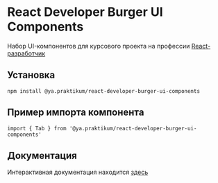 # React Developer Burger UI Components

Набор UI-компонентов для курсового проекта на профессии [Reaсt-разработчик](https://praktikum.yandex.ru/react/)

## Установка
```
npm install @ya.praktikum/react-developer-burger-ui-components
```

## Пример импорта компонента
```
import { Tab } from '@ya.praktikum/react-developer-burger-ui-components'
```

## Документация
Интерактивная документация находится [здесь](https://yandex-practicum.github.io/react-developer-burger-ui-components/docs/)
